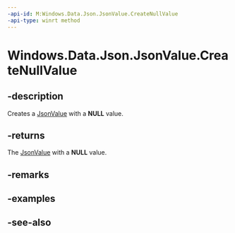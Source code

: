 ```yaml
---
-api-id: M:Windows.Data.Json.JsonValue.CreateNullValue
-api-type: winrt method
---
```


<!-- Method syntax
public Windows.Data.Json.JsonValue CreateNullValue()
-->

# Windows.Data.Json.JsonValue.CreateNullValue

## -description
Creates a [JsonValue](jsonvalue.md) with a **NULL** value.

## -returns
The [JsonValue](jsonvalue.md) with a **NULL** value.

## -remarks

## -examples

## -see-also

